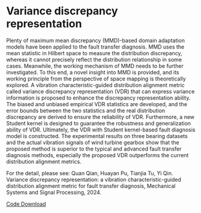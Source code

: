 # Variance discrepancy representation

Plenty of maximum mean discrepancy (MMD)-based domain adaptation models have been applied to the fault transfer diagnosis. MMD uses the mean statistic in Hilbert space to measure the distribution discrepancy, whereas it cannot precisely reflect the distribution relationship in some cases. Meanwhile, the working mechanism of MMD needs to be further investigated. To this end, a novel insight into MMD is provided, and its working principle from the perspective of space mapping is theoretically explored. A vibration characteristic-guided distribution alignment metric called variance discrepancy representation (VDR) that can express variance information is proposed to enhance the discrepancy representation ability. The biased and unbiased empirical VDR statistics are developed, and the error bounds between the two statistics and the real distribution discrepancy are derived to ensure the reliability of VDR. Furthermore, a new Student kernel is designed to guarantee the robustness and generalization ability of VDR. Ultimately, the VDR with Student kernel-based fault diagnosis model is constructed. The experimental results on three bearing datasets and the actual vibration signals of wind turbine gearbox show that the proposed method is superior to the typical and advanced fault transfer diagnosis methods, especially the proposed VDR outperforms the current distribution alignment metrics.

 

For the detail, please see: Quan Qian, Huayan Pu, Tianjia Tu, Yi Qin. Variance discrepancy representation: a vibration characteristic-guided distribution alignment metric for fault transfer diagnosis, Mechanical Systems and Signal Processing, 2024.

[Code Download](https://github.com/QinYi-team/Variance-discrepancy-representation) 